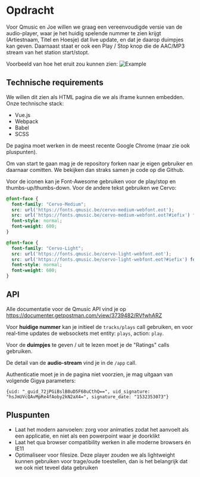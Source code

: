 # Opdracht

Voor Qmusic en Joe willen we graag een vereenvoudigde versie van de audio-player, waar je het huidig spelende nummer te zien krijgt (Artiestnaam, Titel en Hoesje) dat live update, en dat je daarop duimpjes kan geven. Daarnaast staat er ook een Play / Stop knop die de AAC/MP3 stream van het station start/stopt.

Voorbeeld van hoe het eruit zou kunnen zien:
![Example](http://www.defv.be/u/You_make_us_Q_-_Qmusic_2018-07-23_15-20-45.jpg)

## Technische requirements

We willen dit zien als HTML pagina die we als iframe kunnen embedden. Onze technische stack:

  * Vue.js
  * Webpack
  * Babel
  * SCSS

De pagina moet werken in de meest recente Google Chrome (maar zie ook pluspunten).

Om van start te gaan mag je de repository forken naar je eigen gebruiker en daarnaar comitten. We bekijken dan straks samen je code op die Github.

Voor de iconen kan je Font-Awesome gebruiken voor de play/stop en thumbs-up/thumbs-down. Voor de andere tekst gebruiken we Cervo:

```css
@font-face {
  font-family: "Cervo-Medium";
  src: url('https://fonts.qmusic.be/cervo-medium-webfont.eot');
  src: url('https://fonts.qmusic.be/cervo-medium-webfont.eot?#iefix') format("embedded-opentype"), url('https://fonts.qmusic.be/cervo-medium-webfont.woff2') format("woff2"), url('https://fonts.qmusic.be/cervo-medium-webfont.woff') format("woff"), url('https://fonts.qmusic.be/cervo-medium-webfont.ttf') format("truetype"), url('https://fonts.qmusic.be/cervo-medium-webfont.svg') format("svg");
  font-style: normal;
  font-weight: 600;
}

@font-face {
  font-family: "Cervo-Light";
  src: url('https://fonts.qmusic.be/cervo-light-webfont.eot');
  src: url('https://fonts.qmusic.be/cervo-light-webfont.eot?#iefix') format("embedded-opentype"), url('https://fonts.qmusic.be/cervo-light-webfont.woff2') format("woff2"), url('https://fonts.qmusic.be/cervo-light-webfont.woff') format("woff"), url('https://fonts.qmusic.be/cervo-light-webfont.ttf') format("truetype"), url('https://fonts.qmusic.be/cervo-light-webfont.svg') format("svg");
  font-style: normal;
  font-weight: 600;
}
```

## API

Alle documentatie voor de Qmusic API vind je op https://documenter.getpostman.com/view/3739482/RVfwhARZ

Voor **huidige nummer** kan je initieel de `tracks/plays` call gebruiken, en voor real-time updates de websockets met entity: `plays`, action: `play`.

Voor de **duimpjes** te geven / uit te lezen moet je de "Ratings" calls gebruiken.

De detail van de **audio-stream** vind je in de `/app` call. 

Authenticatie moet je in de pagina niet voorzien, je mag uitgaan van volgende Gigya parameters:

```
{uid: "_guid_72jPGiBslB8uD5F68uCthQ==", uid_signature: "hsJmUVcQAvMpRe4fAoby2kN2aX4=", signature_date: "1532353073"}
```

## Pluspunten

* Laat het modern aanvoelen: zorg voor animaties zodat het aanvoelt als een applicatie, en niet als een powerpoint waar je doorklikt
* Laat het qua browser compatibility werken in alle moderne browsers én IE11
* Optimaliseer voor filesize. Deze player zouden we als lightweight kunnen gebruiken voor trage/oude toestellen, dan is het belangrijk dat we ook niet teveel data gebruiken
